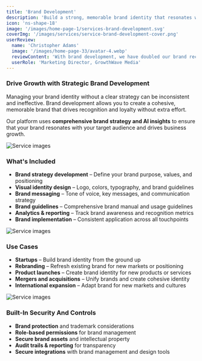 ```yaml
---
title: 'Brand Development'
description: 'Build a strong, memorable brand identity that resonates with your audience and drives business growth.'
icon: 'ns-shape-18'
image: '/images/home-page-1/services-brand-development.svg'
coverImg: '/images/services/service-brand-development-cover.png'
userReview:
  name: 'Christopher Adams'
  image: '/images/home-page-33/avatar-4.webp'
  reviewContent: 'With brand development, we have doubled our brand recognition while cutting marketing costs in half. It has become a vital part of our growth strategy.'
  userRole: 'Marketing Director, GrowthWave Media'
---
```


### Drive Growth with Strategic Brand Development

Managing your brand identity without a clear strategy can be inconsistent and ineffective. Brand development allows you to create a cohesive, memorable brand that drives recognition and loyalty without extra effort.

Our platform uses **comprehensive brand strategy and AI insights** to ensure that your brand resonates with your target audience and drives business growth.

![Service images](/images/services/service-details-1.png)

### What's Included

- **Brand strategy development** – Define your brand purpose, values, and positioning
- **Visual identity design** – Logo, colors, typography, and brand guidelines
- **Brand messaging** – Tone of voice, key messages, and communication strategy
- **Brand guidelines** – Comprehensive brand manual and usage guidelines
- **Analytics & reporting** – Track brand awareness and recognition metrics
- **Brand implementation** – Consistent application across all touchpoints

![Service images](/images/services/service-details-2.png)

### Use Cases

- **Startups** – Build brand identity from the ground up
- **Rebranding** – Refresh existing brand for new markets or positioning
- **Product launches** – Create brand identity for new products or services
- **Mergers and acquisitions** – Unify brands and create cohesive identity
- **International expansion** – Adapt brand for new markets and cultures

![Service images](/images/services/service-details-3.jpg)

### Built-In Security And Controls

- **Brand protection** and trademark considerations
- **Role-based permissions** for brand management
- **Secure brand assets** and intellectual property
- **Audit trails & reporting** for transparency
- **Secure integrations** with brand management and design tools
